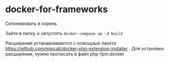 # docker-for-frameworks

Склонировать в корень

Зайти в папку и запустить ```docker-compose up -d build```

Расширения устанавливаются с помощзью пакета https://github.com/mlocati/docker-php-extension-installer . 
Для установки расширения, нужно прописать в файл php-fpm.docker